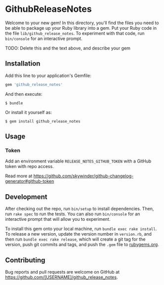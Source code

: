 # GithubReleaseNotes

Welcome to your new gem! In this directory, you'll find the files you need to be able to package up your Ruby library into a gem. Put your Ruby code in the file `lib/github_release_notes`. To experiment with that code, run `bin/console` for an interactive prompt.

TODO: Delete this and the text above, and describe your gem

## Installation

Add this line to your application's Gemfile:

```ruby
gem 'github_release_notes'
```

And then execute:

    $ bundle

Or install it yourself as:

    $ gem install github_release_notes

## Usage

### Token

Add an environment variable `RELEASE_NOTES_GITHUB_TOKEN` with a GitHub token with repo access.

Read more at https://github.com/skywinder/github-changelog-generator#github-token

## Development

After checking out the repo, run `bin/setup` to install dependencies. Then, run `rake spec` to run the tests. You can also run `bin/console` for an interactive prompt that will allow you to experiment.

To install this gem onto your local machine, run `bundle exec rake install`. To release a new version, update the version number in `version.rb`, and then run `bundle exec rake release`, which will create a git tag for the version, push git commits and tags, and push the `.gem` file to [rubygems.org](https://rubygems.org).

## Contributing

Bug reports and pull requests are welcome on GitHub at https://github.com/[USERNAME]/github_release_notes.

